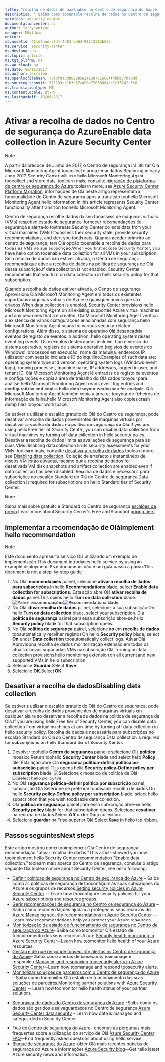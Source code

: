 ```yaml
---
title: "recolha de dados de aaaEnable no Centro de segurança do Azure | Microsoft Docs"
description: " Saiba como tooenable recolha de dados no Centro de segurança do Azure. "
services: security-center
documentationcenter: na
author: TerryLanfear
manager: MBaldwin
editor: 
ms.assetid: 411d7bae-c9d4-4e83-be63-9f2f2312b075
ms.service: security-center
ms.devlang: na
ms.topic: article
ms.tgt_pltfrm: na
ms.workload: na
ms.date: 06/16/2017
ms.author: terrylan
ms.openlocfilehash: 78bbf9a3d852095e2a1387c1606ff4bbb778a0dd
ms.sourcegitcommit: 523283cc1b3c37c428e77850964dc1c33742c5f0
ms.translationtype: MT
ms.contentlocale: pt-PT
ms.lasthandoff: 10/06/2017
---
```

# <a name="enable-data-collection-in-azure-security-center"></a><span data-ttu-id="0515b-103">Ativar a recolha de dados no Centro de segurança do Azure</span><span class="sxs-lookup"><span data-stu-id="0515b-103">Enable data collection in Azure Security Center</span></span>

> [!NOTE]
> <span data-ttu-id="0515b-104">A partir da precoce de Junho de 2017, o Centro de segurança irá utilizar Olá Microsoft Monitoring Agent toocollect e armazenar dados.</span><span class="sxs-lookup"><span data-stu-id="0515b-104">Beginning in early June 2017, Security Center will use hello Microsoft Monitoring Agent toocollect and store data.</span></span> <span data-ttu-id="0515b-105">toolearn mais, consulte [migração de plataforma de centro de segurança do Azure](security-center-platform-migration.md).</span><span class="sxs-lookup"><span data-stu-id="0515b-105">toolearn more, see [Azure Security Center Platform Migration](security-center-platform-migration.md).</span></span> <span data-ttu-id="0515b-106">informações de Olá neste artigo representam a funcionalidade do Centro de segurança após a transição toohello Microsoft Monitoring Agent.</span><span class="sxs-lookup"><span data-stu-id="0515b-106">hello information in this article represents Security Center functionality after transition toohello Microsoft Monitoring Agent.</span></span>
>
>

<span data-ttu-id="0515b-107">Centro de segurança recolhe dados do seu tooassess de máquinas virtuais (VMs) respetivo estado de segurança, fornecer recomendações de segurança e alertá-lo toothreats.</span><span class="sxs-lookup"><span data-stu-id="0515b-107">Security Center collects data from your virtual machines (VMs) tooassess their security state, provide security recommendations, and alert you toothreats.</span></span> <span data-ttu-id="0515b-108">Quando aceder primeiro ao centro de segurança, tem Olá opção tooenable a recolha de dados para todas as VMs na sua subscrição.</span><span class="sxs-lookup"><span data-stu-id="0515b-108">When you first access Security Center, you have hello option tooenable data collection for all VMs in your subscription.</span></span> <span data-ttu-id="0515b-109">Se a recolha de dados não estiver ativada, o Centro de segurança recomenda que ative a recolha de dados na política de segurança de Olá dessa subscrição.</span><span class="sxs-lookup"><span data-stu-id="0515b-109">If data collection is not enabled, Security Center recommends that you turn on data collection in hello security policy for that subscription.</span></span>

<span data-ttu-id="0515b-110">Quando a recolha de dados estiver ativada, o Centro de segurança Aprovisiona Olá Microsoft Monitoring Agent em todos os existentes suportadas máquinas virtuais do Azure e quaisquer novos que são criados.</span><span class="sxs-lookup"><span data-stu-id="0515b-110">When data collection is enabled, Security Center provisions hello Microsoft Monitoring Agent on all existing supported Azure virtual machines and any new ones that are created.</span></span> <span data-ttu-id="0515b-111">Olá Microsoft Monitoring Agent verifica a existência de várias configurações relacionadas com segurança.</span><span class="sxs-lookup"><span data-stu-id="0515b-111">hello Microsoft Monitoring Agent scans for various security-related configurations.</span></span> <span data-ttu-id="0515b-112">Além disso, o sistema de operativo Olá desencadeia eventos de registo de eventos.</span><span class="sxs-lookup"><span data-stu-id="0515b-112">In addition, hello operating system raises event log events.</span></span> <span data-ttu-id="0515b-113">Os exemplos destes dados incluem: tipo e versão do sistema operativo, registos de sistema operativo (registos de eventos do Windows), processos em execução, nome da máquina, endereços IP, utilizador com sessão iniciada e ID do inquilino.</span><span class="sxs-lookup"><span data-stu-id="0515b-113">Examples of such data are: operating system type and version, operating system logs (Windows event logs), running processes, machine name, IP addresses, logged in user, and tenant ID.</span></span> <span data-ttu-id="0515b-114">Olá Microsoft Monitoring Agent lê entradas de registo de eventos e configurações e copia a área de trabalho do Olá dados tooyour para análise.</span><span class="sxs-lookup"><span data-stu-id="0515b-114">hello Microsoft Monitoring Agent reads event log entries and configurations and copies hello data tooyour workspace for analysis.</span></span> <span data-ttu-id="0515b-115">Olá Microsoft Monitoring Agent também copia a área de tooyour de ficheiros de informação de falha.</span><span class="sxs-lookup"><span data-stu-id="0515b-115">hello Microsoft Monitoring Agent also copies crash dump files tooyour workspace.</span></span>

<span data-ttu-id="0515b-116">Se estiver a utilizar o escalão gratuito do Olá do Centro de segurança, pode desativar a recolha de dados provenientes de máquinas virtuais por desativar a recolha de dados na política de segurança de Olá.</span><span class="sxs-lookup"><span data-stu-id="0515b-116">If you are using hello Free tier of Security Center, you can disable data collection from virtual machines by turning off data collection in hello security policy.</span></span> <span data-ttu-id="0515b-117">Desativar a recolha de dados limita as avaliações de segurança para as suas VMs.</span><span class="sxs-lookup"><span data-stu-id="0515b-117">Disabling data collection limits security assessments for your VMs.</span></span> <span data-ttu-id="0515b-118">toolearn mais, consulte [desativar a recolha de dados](#disabling-data-collection).</span><span class="sxs-lookup"><span data-stu-id="0515b-118">toolearn more, see [Disabling data collection](#disabling-data-collection).</span></span> <span data-ttu-id="0515b-119">Coleção de artefacto e instantâneos de discos VM estão ativadas, mesmo que a recolha de dados foi desativada.</span><span class="sxs-lookup"><span data-stu-id="0515b-119">VM disk snapshots and artifact collection are enabled even if data collection has been disabled.</span></span> <span data-ttu-id="0515b-120">Recolha de dados é necessária para subscrições no escalão Standard do Olá do Centro de segurança.</span><span class="sxs-lookup"><span data-stu-id="0515b-120">Data collection is required for subscriptions on hello Standard tier of Security Center.</span></span>

> [!NOTE]
> <span data-ttu-id="0515b-121">Saiba mais sobre gratuito e Standard do Centro de segurança [escalões de preço](security-center-pricing.md).</span><span class="sxs-lookup"><span data-stu-id="0515b-121">Learn more about Security Center's Free and Standard [pricing tiers](security-center-pricing.md).</span></span>
>
>

## <a name="implement-hello-recommendation"></a><span data-ttu-id="0515b-122">Implementar a recomendação de Olá</span><span class="sxs-lookup"><span data-stu-id="0515b-122">Implement hello recommendation</span></span>

> [!NOTE]
> <span data-ttu-id="0515b-123">Este documento apresenta serviço Olá utilizando um exemplo de implementação.</span><span class="sxs-lookup"><span data-stu-id="0515b-123">This document introduces hello service by using an example deployment.</span></span> <span data-ttu-id="0515b-124">Este documento não é um guia passo a passo.</span><span class="sxs-lookup"><span data-stu-id="0515b-124">This document is not a step-by-step guide.</span></span>
>
>

1. <span data-ttu-id="0515b-125">No Olá **recomendações** painel, selecione **ativar a recolha de dados para subscrições**.</span><span class="sxs-lookup"><span data-stu-id="0515b-125">In hello **Recommendations** blade, select **Enable data collection for subscriptions**.</span></span>  <span data-ttu-id="0515b-126">Esta ação abre Olá **ativar recolha de dados** painel.</span><span class="sxs-lookup"><span data-stu-id="0515b-126">This opens hello **Turn on data collection** blade.</span></span>
   <span data-ttu-id="0515b-127">![Painel recomendações][2]</span><span class="sxs-lookup"><span data-stu-id="0515b-127">![Recommendations blade][2]</span></span>
2. <span data-ttu-id="0515b-128">No Olá **ativar recolha de dados** painel, selecione a sua subscrição.</span><span class="sxs-lookup"><span data-stu-id="0515b-128">On hello **Turn on data collection** blade, select your subscription.</span></span> <span data-ttu-id="0515b-129">Olá **política de segurança** painel para essa subscrição abre-se.</span><span class="sxs-lookup"><span data-stu-id="0515b-129">hello **Security policy** blade for that subscription opens.</span></span>
3. <span data-ttu-id="0515b-130">No Olá **política de segurança** painel, selecione **no** em **recolha de dados** tooautomatically recolher registos.</span><span class="sxs-lookup"><span data-stu-id="0515b-130">On hello **Security policy** blade, select **On** under **Data collection** tooautomatically collect logs.</span></span> <span data-ttu-id="0515b-131">Ativar Olá Aprovisiona recolha de dados monitorização extensão em todos os atuais e novas suportadas VMs na subscrição Olá.</span><span class="sxs-lookup"><span data-stu-id="0515b-131">Turning on data collection provisions hello monitoring extension on all current and new supported VMs in hello subscription.</span></span>
4. <span data-ttu-id="0515b-132">Selecione **Guardar**.</span><span class="sxs-lookup"><span data-stu-id="0515b-132">Select **Save**.</span></span>
5. <span data-ttu-id="0515b-133">Selecione **OK**.</span><span class="sxs-lookup"><span data-stu-id="0515b-133">Select **OK**.</span></span>

## <a name="disabling-data-collection"></a><span data-ttu-id="0515b-134">Desativar a recolha de dados</span><span class="sxs-lookup"><span data-stu-id="0515b-134">Disabling data collection</span></span>
<span data-ttu-id="0515b-135">Se estiver a utilizar o escalão gratuito do Olá do Centro de segurança, pode desativar a recolha de dados provenientes de máquinas virtuais em qualquer altura ao desativar a recolha de dados na política de segurança de Olá.</span><span class="sxs-lookup"><span data-stu-id="0515b-135">If you are using hello Free tier of Security Center, you can disable data collection from virtual machines at any time by turning off data collection in hello security policy.</span></span> <span data-ttu-id="0515b-136">Recolha de dados é necessária para subscrições no escalão Standard do Olá do Centro de segurança.</span><span class="sxs-lookup"><span data-stu-id="0515b-136">Data collection is required for subscriptions on hello Standard tier of Security Center.</span></span>

1. <span data-ttu-id="0515b-137">Devolver toohello **Centro de segurança** painel e selecione Olá **política** mosaico.</span><span class="sxs-lookup"><span data-stu-id="0515b-137">Return toohello **Security Center** blade and select hello **Policy** tile.</span></span> <span data-ttu-id="0515b-138">Esta ação abre Olá **segurança política-definir política por subscrição** painel.</span><span class="sxs-lookup"><span data-stu-id="0515b-138">This opens hello **Security policy-Define policy per subscription** blade.</span></span>
   <span data-ttu-id="0515b-139">![Selecione o mosaico de política de Olá][5]</span><span class="sxs-lookup"><span data-stu-id="0515b-139">![Select hello policy tile][5]</span></span>
2. <span data-ttu-id="0515b-140">No Olá **segurança política-definir política por subscrição** painel, subscrição Olá Selecione se pretende toodisable recolha de dados.</span><span class="sxs-lookup"><span data-stu-id="0515b-140">On hello **Security policy-Define policy per subscription** blade, select hello subscription that you wish toodisable data collection.</span></span>
3. <span data-ttu-id="0515b-141">Olá **política de segurança** painel para essa subscrição abre-se.</span><span class="sxs-lookup"><span data-stu-id="0515b-141">hello **Security policy** blade for that subscription opens.</span></span>  <span data-ttu-id="0515b-142">Selecione **desativar** na recolha de dados.</span><span class="sxs-lookup"><span data-stu-id="0515b-142">Select **Off** under Data collection.</span></span>
4. <span data-ttu-id="0515b-143">Selecione **guardar** no Friso superior Olá.</span><span class="sxs-lookup"><span data-stu-id="0515b-143">Select **Save** in hello top ribbon.</span></span>

## <a name="next-steps"></a><span data-ttu-id="0515b-144">Passos seguintes</span><span class="sxs-lookup"><span data-stu-id="0515b-144">Next steps</span></span>
<span data-ttu-id="0515b-145">Este artigo mostrou como tooimplement Olá Centro de segurança recomendação "ativar recolha de dados."</span><span class="sxs-lookup"><span data-stu-id="0515b-145">This article showed you how tooimplement hello Security Center recommendation "Enable data collection.”</span></span> <span data-ttu-id="0515b-146">toolearn mais acerca do Centro de segurança, consulte o artigo seguinte Olá:</span><span class="sxs-lookup"><span data-stu-id="0515b-146">toolearn more about Security Center, see hello following:</span></span>

* <span data-ttu-id="0515b-147">[Definir políticas de segurança no Centro de segurança do Azure](security-center-policies.md) – Saiba como as políticas de segurança de tooconfigure às suas subscrições do Azure e os grupos de recursos.</span><span class="sxs-lookup"><span data-stu-id="0515b-147">[Setting security policies in Azure Security Center](security-center-policies.md) -- Learn how tooconfigure security policies for your Azure subscriptions and resource groups.</span></span>
* <span data-ttu-id="0515b-148">[Gerir recomendações de segurança no Centro de segurança do Azure](security-center-recommendations.md) – Saiba como recomendações ajudam a proteger os seus recursos do Azure.</span><span class="sxs-lookup"><span data-stu-id="0515b-148">[Managing security recommendations in Azure Security Center](security-center-recommendations.md) -- Learn how recommendations help you protect your Azure resources.</span></span>
* <span data-ttu-id="0515b-149">[Monitorização de estado de funcionamento de segurança no Centro de segurança do Azure](security-center-monitoring.md)– Saiba como toomonitor Olá estado de funcionamento dos seus recursos Azure.</span><span class="sxs-lookup"><span data-stu-id="0515b-149">[Security health monitoring in Azure Security Center](security-center-monitoring.md)--Learn how toomonitor hello health of your Azure resources.</span></span>
* <span data-ttu-id="0515b-150">[Gestão e de que responde toosecurity alertas no Centro de segurança do Azure](security-center-managing-and-responding-alerts.md)– Saiba como alertas de toosecurity toomanage e respondeu.</span><span class="sxs-lookup"><span data-stu-id="0515b-150">[Managing and responding toosecurity alerts in Azure Security Center](security-center-managing-and-responding-alerts.md)--Learn how toomanage and respond toosecurity alerts.</span></span>
* <span data-ttu-id="0515b-151">[Monitorizar soluções de parceiros com o Centro de segurança do Azure](security-center-partner-solutions.md) – Saiba como toomonitor Olá estado de funcionamento das suas soluções de parceiros.</span><span class="sxs-lookup"><span data-stu-id="0515b-151">[Monitoring partner solutions with Azure Security Center](security-center-partner-solutions.md) -- Learn how toomonitor hello health status of your partner solutions.</span></span>
- <span data-ttu-id="0515b-152">[Segurança de dados do Centro de segurança do Azure](security-center-data-security.md) -Saiba como os dados são geridos e salvaguardados no Centro de segurança.</span><span class="sxs-lookup"><span data-stu-id="0515b-152">[Azure Security Center data security](security-center-data-security.md) - Learn how data is managed and safeguarded in Security Center.</span></span>
* <span data-ttu-id="0515b-153">[FAQ do Centro de segurança do Azure](security-center-faq.md)– encontre as perguntas mais frequentes sobre a utilização do serviço de Olá.</span><span class="sxs-lookup"><span data-stu-id="0515b-153">[Azure Security Center FAQ](security-center-faq.md)--Find frequently asked questions about using hello service.</span></span>
* <span data-ttu-id="0515b-154">[Blogue de segurança do Azure](http://blogs.msdn.com/b/azuresecurity/)-obter Olá mais recentes notícias de segurança do Azure e informações.</span><span class="sxs-lookup"><span data-stu-id="0515b-154">[Azure Security blog](http://blogs.msdn.com/b/azuresecurity/)--Get hello latest Azure security news and information.</span></span>

<!--Image references-->
[2]: ./media/security-center-enable-data-collection/recommendations.png
[3]: ./media/security-center-enable-data-collection/data-collection.png
[4]: ./media/security-center-enable-data-collection/storage-account.png
[5]: ./media/security-center-enable-data-collection/policy.png
[6]: ./media/security-center-enable-data-collection/disable-data-collection.png
